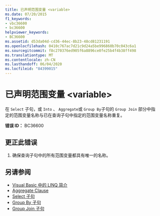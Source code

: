 ```yaml
---
title: 已声明范围变量 <variable>
ms.date: 07/20/2015
f1_keywords:
- vbc36600
- bc36600
helpviewer_keywords:
- BC36600
ms.assetid: d53da04d-cd36-44ec-8b23-48cd81231191
ms.openlocfilehash: 0410c767ac7d21c9d24a5be996860b70c043c6a1
ms.sourcegitcommit: f8c270376ed905f6a8896ce0fe25b4f4b38ff498
ms.translationtype: MT
ms.contentlocale: zh-CN
ms.lasthandoff: 06/04/2020
ms.locfileid: "84399015"
---
```

# <a name="range-variable-variable-is-already-declared"></a>已声明范围变量 \<variable>
在 `Select` 子句，或 `Into` 、 `Aggregate`或 `Group By`子句的 `Group Join` 部分中指定的范围变量名称与已在查询子句中指定的范围变量名称重复。  
  
 **错误 ID：** BC36600  
  
## <a name="to-correct-this-error"></a>更正此错误  
  
1. 确保查询子句中的所有范围变量都具有唯一的名称。  
  
## <a name="see-also"></a>另请参阅

- [Visual Basic 中的 LINQ 简介](../programming-guide/language-features/linq/introduction-to-linq.md)
- [Aggregate Clause](../language-reference/queries/aggregate-clause.md)
- [Select 子句](../language-reference/queries/select-clause.md)
- [Group By 子句](../language-reference/queries/group-by-clause.md)
- [Group Join 子句](../language-reference/queries/group-join-clause.md)
